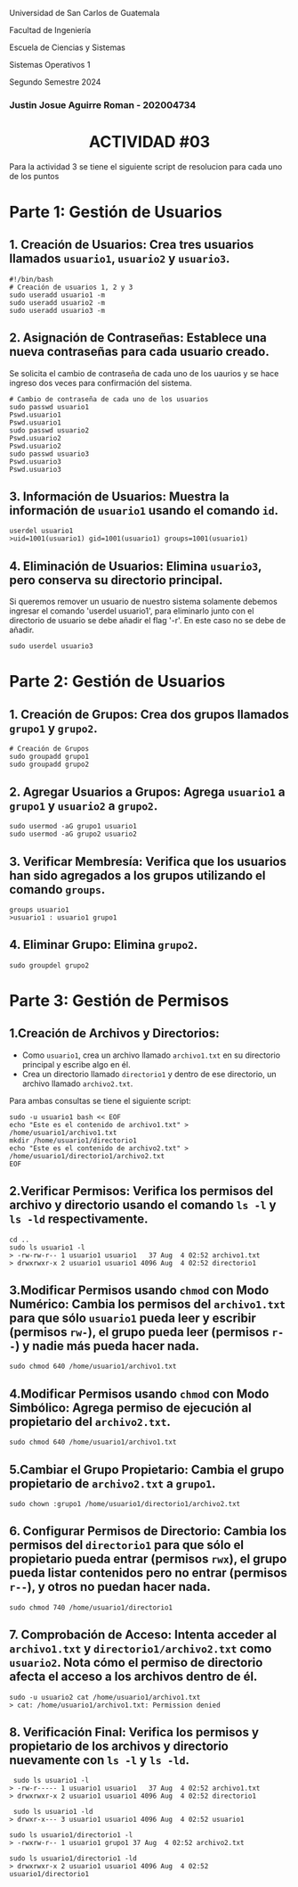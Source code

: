 Universidad de San Carlos de Guatemala

Facultad de Ingeniería

Escuela de Ciencias y Sistemas

Sistemas Operativos 1

Segundo Semestre 2024

### Justin Josue Aguirre Roman      - 202004734

<center>

# ACTIVIDAD #03

</center>

Para la actividad 3 se tiene el siguiente script de resolucion para cada uno de los puntos


#  Parte 1: Gestión de Usuarios
## 1. **Creación de Usuarios:** Crea tres usuarios llamados `usuario1`, `usuario2` y `usuario3`.

    #!/bin/bash
    # Creación de usuarios 1, 2 y 3
    sudo useradd usuario1 -m
    sudo useradd usuario2 -m
    sudo useradd usuario3 -m


## 2. **Asignación de Contraseñas:** Establece una nueva contraseñas para cada usuario creado.
Se solicita el cambio de contraseña de cada uno de los uaurios y se hace ingreso dos veces para confirmación del sistema.

    # Cambio de contraseña de cada uno de los usuarios
    sudo passwd usuario1
    Pswd.usuario1
    Pswd.usuario1
    sudo passwd usuario2
    Pswd.usuario2
    Pswd.usuario2
    sudo passwd usuario3
    Pswd.usuario3
    Pswd.usuario3

## 3. **Información de Usuarios:** Muestra la información de `usuario1` usando el comando `id`.

    userdel usuario1
    >uid=1001(usuario1) gid=1001(usuario1) groups=1001(usuario1)

## 4. **Eliminación de Usuarios:** Elimina `usuario3`, pero conserva su directorio principal.
Si queremos remover un usuario de nuestro sistema solamente debemos ingresar el comando 'userdel usuario1', para eliminarlo junto con el directorio de usuario se debe añadir el flag '-r'. En este caso no se debe de añadir.

    sudo userdel usuario3


#  Parte 2: Gestión de Usuarios

## **1. Creación de Grupos:** Crea dos grupos llamados `grupo1` y `grupo2`.
    # Creación de Grupos
    sudo groupadd grupo1
    sudo groupadd grupo2


## **2. Agregar Usuarios a Grupos:** Agrega `usuario1` a `grupo1` y `usuario2` a `grupo2`.

    sudo usermod -aG grupo1 usuario1
    sudo usermod -aG grupo2 usuario2

## **3. Verificar Membresía:** Verifica que los usuarios han sido agregados a los grupos utilizando el comando `groups`.

    groups usuario1
    >usuario1 : usuario1 grupo1

## **4. Eliminar Grupo:** Elimina `grupo2`.

    sudo groupdel grupo2

# Parte 3: Gestión de Permisos
## **1.Creación de Archivos y Directorios:**
*    Como `usuario1`, crea un archivo llamado `archivo1.txt` en su directorio principal y escribe algo en él.
* Crea un directorio llamado `directorio1` y dentro de ese directorio, un archivo llamado `archivo2.txt`.

Para ambas consultas se tiene el siguiente script:

    sudo -u usuario1 bash << EOF
    echo "Este es el contenido de archivo1.txt" > /home/usuario1/archivo1.txt
    mkdir /home/usuario1/directorio1
    echo "Este es el contenido de archivo2.txt" > /home/usuario1/directorio1/archivo2.txt
    EOF

## **2.Verificar Permisos:** Verifica los permisos del archivo y directorio usando el comando `ls -l` y `ls -ld` respectivamente.

    cd ..
    sudo ls usuario1 -l
    > -rw-rw-r-- 1 usuario1 usuario1   37 Aug  4 02:52 archivo1.txt
    > drwxrwxr-x 2 usuario1 usuario1 4096 Aug  4 02:52 directorio1

## **3.Modificar Permisos usando `chmod` con Modo Numérico:** Cambia los permisos del `archivo1.txt` para que sólo `usuario1` pueda leer y escribir (permisos `rw-`), el grupo pueda leer (permisos `r--`) y nadie más pueda hacer nada.

    sudo chmod 640 /home/usuario1/archivo1.txt

## **4.Modificar Permisos usando `chmod` con Modo Simbólico:** Agrega permiso de ejecución al propietario del `archivo2.txt`.

    sudo chmod 640 /home/usuario1/archivo1.txt

## **5.Cambiar el Grupo Propietario:** Cambia el grupo propietario de `archivo2.txt` a `grupo1`.

    sudo chown :grupo1 /home/usuario1/directorio1/archivo2.txt


## **6. Configurar Permisos de Directorio:** Cambia los permisos del `directorio1` para que sólo el propietario pueda entrar (permisos `rwx`), el grupo pueda listar contenidos pero no entrar (permisos `r--`), y otros no puedan hacer nada.

    sudo chmod 740 /home/usuario1/directorio1


## **7. Comprobación de Acceso:** Intenta acceder al `archivo1.txt` y `directorio1/archivo2.txt` como `usuario2`. Nota cómo el permiso de directorio afecta el acceso a los archivos dentro de él.

    sudo -u usuario2 cat /home/usuario1/archivo1.txt
    > cat: /home/usuario1/archivo1.txt: Permission denied

## **8. Verificación Final:** Verifica los permisos y propietario de los archivos y directorio nuevamente con `ls -l` y `ls -ld`.

     sudo ls usuario1 -l
    > -rw-r----- 1 usuario1 usuario1   37 Aug  4 02:52 archivo1.txt
    > drwxrwxr-x 2 usuario1 usuario1 4096 Aug  4 02:52 directorio1

     sudo ls usuario1 -ld
    > drwxr-x--- 3 usuario1 usuario1 4096 Aug  4 02:52 usuario1

    sudo ls usuario1/directorio1 -l
    > -rwxrw-r-- 1 usuario1 grupo1 37 Aug  4 02:52 archivo2.txt
     
    sudo ls usuario1/directorio1 -ld
    > drwxrwxr-x 2 usuario1 usuario1 4096 Aug  4 02:52 usuario1/directorio1